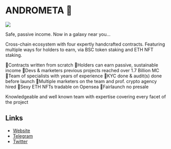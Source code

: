 # ANDROMETA 👾

[![](https://files.catbox.moe/3aezwj.jpg)](https://files.catbox.moe/fzpc0o.mp4)

Safe, passive income. Now in a galaxy near you...

Cross-chain ecosystem with four expertly handcrafted contracts. Featuring multiple ways for holders to earn, via BSC token staking and ETH NFT staking. 

🔹Contracts written from scratch
🔹Holders can earn passive, sustainable income 
🔹Devs & marketers previous projects reached over 1.7 Billion MC
🔹Team of specialists with years of experience 
🔹KYC done & audit(s) done before launch 
🔹Multiple marketers on the team and prof. crypto agency hired
🔹Sexy ETH NFTs tradable on Opensea
🔹Fairlaunch no presale

Knowledgeable and well known team with expertise covering every facet of the project

## Links

- [Website](http://andrometatoken.io/)
- [Telegram](https://t.me/andrometatoken)
- [Twitter](https://twitter.com/Andrometatoken)
